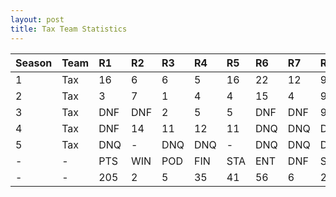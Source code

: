 ```yaml
---
layout: post 
title: Tax Team Statistics
--- 
```


| Season   | Team   | R1   | R2   | R3   | R4   | R5   | R6   | R7   | R8   | R9   | R10   | R11   | R12   | Pts   | Pos   |
|:---------|:-------|:-----|:-----|:-----|:-----|:-----|:-----|:-----|:-----|:-----|:------|:------|:------|:------|:------|
| 1        | Tax    | 16   | 6    | 6    | 5    | 16   | 22   | 12   | 9    | 18   | 7     | 13    | 2     | 56    | 8     |
| 2        | Tax    | 3    | 7    | 1    | 4    | 4    | 15   | 4    | 9    | 5    | 6     | DNQ   | 14    | 94    | 4     |
| 3        | Tax    | DNF  | DNF  | 2    | 5    | 5    | DNF  | DNF  | 9    | 15   | 1     | 15    | 10    | 55    | 6     |
| 4        | Tax    | DNF  | 14   | 11   | 12   | 11   | DNQ  | DNQ  | DNQ  | DNQ  | DNF   | DNQ   | -     | 0     | 15    |
| 5        | Tax    | DNQ  | -    | DNQ  | DNQ  | -    | DNQ  | DNQ  | DNQ  | DNQ  | DNQ   | DNQ   | -     | 0     | 23    |
| -        | -      | PTS  | WIN  | POD  | FIN  | STA  | ENT  | DNF  | SOP  | DNQ  | %Fin  | PPR   | BST   | CHA   | RNK   |
| -        | -      | 205  | 2    | 5    | 35   | 41   | 56   | 6    | 24   | 15   | 85.4  | 3.66  | 1     | 0     | 8     |